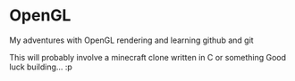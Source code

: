 # OpenGL

My adventures with OpenGL rendering and learning github and git

This will probably involve a minecraft clone written in C or something
Good luck building... :p
